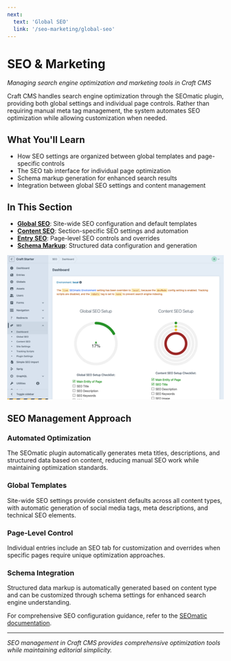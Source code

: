 ```yaml
---
next:
  text: 'Global SEO'
  link: '/seo-marketing/global-seo'
---
```


# SEO & Marketing

*Managing search engine optimization and marketing tools in Craft CMS*

Craft CMS handles search engine optimization through the SEOmatic plugin, providing both global settings and individual page controls. Rather than requiring manual meta tag management, the system automates SEO optimization while allowing customization when needed.

## What You'll Learn

- How SEO settings are organized between global templates and page-specific controls
- The SEO tab interface for individual page optimization
- Schema markup generation for enhanced search results
- Integration between global SEO settings and content management

## In This Section

- **[Global SEO](global-seo.md)**: Site-wide SEO configuration and default templates
- **[Content SEO](content-seo.md)**: Section-specific SEO settings and automation
- **[Entry SEO](entry-seo.md)**: Page-level SEO controls and overrides
- **[Schema Markup](schema.md)**: Structured data configuration and generation

![SEO sidebar navigation showing Dashboard, Global SEO, Content SEO, Site Settings, and Tracking Scripts options](./screenshots/127.png)

## SEO Management Approach

### Automated Optimization
The SEOmatic plugin automatically generates meta titles, descriptions, and structured data based on content, reducing manual SEO work while maintaining optimization standards.

### Global Templates
Site-wide SEO settings provide consistent defaults across all content types, with automatic generation of social media tags, meta descriptions, and technical SEO elements.

### Page-Level Control
Individual entries include an SEO tab for customization and overrides when specific pages require unique optimization approaches.

### Schema Integration  
Structured data markup is automatically generated based on content type and can be customized through schema settings for enhanced search engine understanding.

For comprehensive SEO configuration guidance, refer to the [SEOmatic documentation](https://nystudio107.com/docs/seomatic/).

---

*SEO management in Craft CMS provides comprehensive optimization tools while maintaining editorial simplicity.*